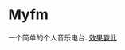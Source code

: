 # Myfm
一个简单的个人音乐电台.
[效果戳此](http://htmlpreview.github.io/?https://github.com/usx15237/Myfm/blob/master/index.html)
